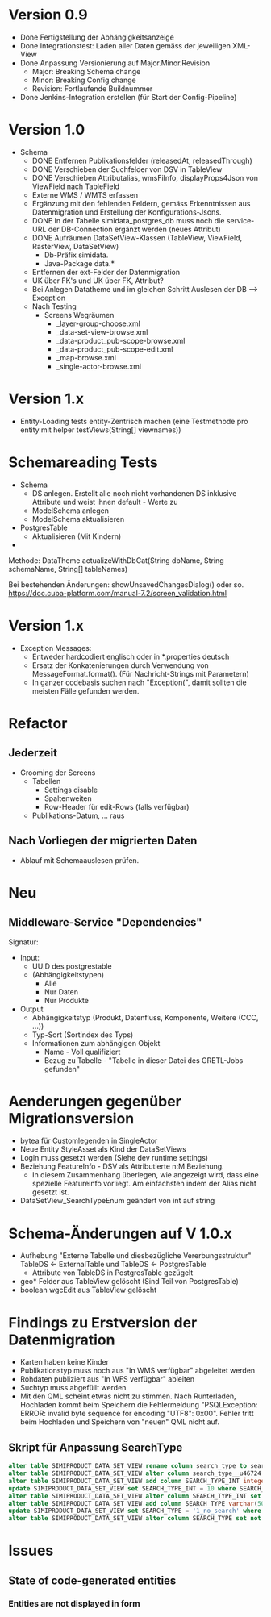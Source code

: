 # Version 0.9

* Done Fertigstellung der Abhängigkeitsanzeige
* Done Integrationstest: Laden aller Daten gemäss der jeweiligen XML-View
* Done Anpassung Versionierung auf Major.Minor.Revision
  * Major: Breaking Schema change
  * Minor: Breaking Config change
  * Revision: Fortlaufende Buildnummer
* Done Jenkins-Integration erstellen (für Start der Config-Pipeline) 


# Version 1.0

* Schema
  * DONE Entfernen Publikationsfelder (releasedAt, releasedThrough)
  * DONE Verschieben der Suchfelder von DSV in TableView
  * DONE Verschieben Attributalias, wmsFiInfo, displayProps4Json von ViewField nach TableField
  * Externe WMS / WMTS erfassen
  * Ergänzung mit den fehlenden Feldern, gemäss Erkenntnissen aus Datenmigration und Erstellung der
  Konfigurations-Jsons.
  * DONE In der Tabelle simidata_postgres_db muss noch die service-URL der DB-Connection ergänzt werden (neues Attribut)
  * DONE Aufräumen DataSetView-Klassen (TableView, ViewField, RasterView, DataSetView)
    * Db-Präfix simidata. 
    * Java-Package data.*
  * Entfernen der ext-Felder der Datenmigration    
  * UK über FK's und UK über FK, Attribut?
  * Bei Anlegen Datatheme und im gleichen Schritt Auslesen der DB --> Exception
  * Nach Testing
      * Screens Wegräumen
        * _layer-group-choose.xml
        * _data-set-view-browse.xml
        * _data-product_pub-scope-browse.xml
        * _data-product_pub-scope-edit.xml
        * _map-browse.xml
        * _single-actor-browse.xml
        
        
# Version 1.x
  * Entity-Loading tests entity-Zentrisch machen (eine Testmethode pro entity mit helper testViews(String[] viewnames))
        
        
# Schemareading Tests

* Schema 
  * DS anlegen. Erstellt alle noch nicht vorhandenen DS inklusive Attribute und weist ihnen default - Werte zu
  * ModelSchema anlegen
  * ModelSchema aktualisieren
* PostgresTable
  * Aktualisieren (Mit Kindern)
* 

Methode: DataTheme actualizeWithDbCat(String dbName, String schemaName, String[] tableNames)

Bei bestehenden Änderungen: showUnsavedChangesDialog() oder so.  https://doc.cuba-platform.com/manual-7.2/screen_validation.html
   
# Version 1.x
- Exception Messages: 
  - Entweder hardcodiert englisch oder in *.properties deutsch
  - Ersatz der Konkatenierungen durch Verwendung von MessageFormat.format(). (Für Nachricht-Strings mit Parametern)
  - In ganzer codebasis suchen nach "Exception(", damit sollten die meisten Fälle gefunden werden.

# Refactor

## Jederzeit

* Grooming der Screens
  * Tabellen
    * Settings disable
    * Spaltenweiten
    * Row-Header für edit-Rows (falls verfügbar)
  * Publikations-Datum, ... raus
  
## Nach Vorliegen der migrierten Daten

* Ablauf mit Schemaauslesen prüfen.


# Neu

## Middleware-Service "Dependencies"

Signatur:
* Input:
  * UUID des postgrestable
  * (Abhängigkeitstypen)
    * Alle
    * Nur Daten
    * Nur Produkte
* Output
  * Abhängigkeitstyp (Produkt, Datenfluss, Komponente, Weitere (CCC, ...))
  * Typ-Sort (Sortindex des Typs)
  * Informationen zum abhängigen Objekt
    * Name - Voll qualifiziert
    * Bezug zu Tabelle - "Tabelle in dieser Datei des GRETL-Jobs gefunden"
    
# Aenderungen gegenüber Migrationsversion
* bytea für Customlegenden in SingleActor
* Neue Entity StyleAsset als Kind der DataSetViews
* Login muss gesetzt werden (Siehe dev runtime settings)
* Beziehung FeatureInfo - DSV als Attributierte n:M Beziehung. 
  * In diesem Zusammenhang überlegen, wie angezeigt wird, dass eine spezielle Featureinfo vorliegt.
  Am einfachsten indem der Alias nicht gesetzt ist.
* DataSetView_SearchTypeEnum geändert von int auf string

# Schema-Änderungen auf V 1.0.x
* Aufhebung "Externe Tabelle und diesbezügliche Vererbungsstruktur" TableDS <- ExternalTable und TableDS <- PostgresTable
  * Attribute von TableDS in PostgresTable gezügelt
* geo* Felder aus TableView gelöscht (Sind Teil von PostgresTable)
* boolean wgcEdit aus TableView gelöscht 

# Findings zu Erstversion der Datenmigration
* Karten haben keine Kinder
* Publikationstyp muss noch aus "In WMS verfügbar" abgeleitet werden
* Rohdaten publiziert aus "In WFS verfügbar" ableiten
* Suchtyp muss abgefüllt werden
* Mit den QML scheint etwas nicht zu stimmen. Nach Runterladen, Hochladen kommt beim Speichern die Fehlermeldung "PSQLException: ERROR: invalid byte sequence for encoding "UTF8": 0x00". Fehler tritt beim Hochladen und Speichern von "neuen" QML nicht auf.



## Skript für Anpassung SearchType

```sql
alter table SIMIPRODUCT_DATA_SET_VIEW rename column search_type to search_type__u46724 ;
alter table SIMIPRODUCT_DATA_SET_VIEW alter column search_type__u46724 drop not null ;
alter table SIMIPRODUCT_DATA_SET_VIEW add column SEARCH_TYPE_INT integer ^
update SIMIPRODUCT_DATA_SET_VIEW set SEARCH_TYPE_INT = 10 where SEARCH_TYPE_INT is null ;
alter table SIMIPRODUCT_DATA_SET_VIEW alter column SEARCH_TYPE_INT set not null ;
alter table SIMIPRODUCT_DATA_SET_VIEW add column SEARCH_TYPE varchar(50) ^
update SIMIPRODUCT_DATA_SET_VIEW set SEARCH_TYPE = '1_no_search' where SEARCH_TYPE is null ;
alter table SIMIPRODUCT_DATA_SET_VIEW alter column SEARCH_TYPE set not null ;
```

# Issues

## State of code-generated entities

### Entities are not displayed in form


    
